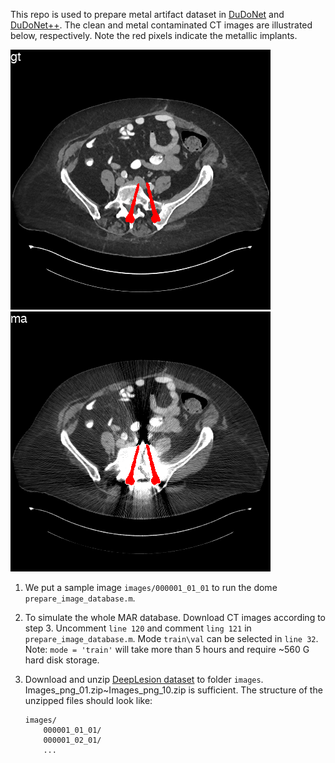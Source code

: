 This repo is used to prepare metal artifact dataset in [DuDoNet](https://openaccess.thecvf.com/content_CVPR_2019/html/Lin_DuDoNet_Dual_Domain_Network_for_CT_Metal_Artifact_Reduction_CVPR_2019_paper.html) and [DuDoNet++](https://link.springer.com/chapter/10.1007/978-3-030-59713-9_15). The clean and metal contaminated CT images are illustrated below, respectively. Note the red pixels indicate the metallic implants.

![GT_CT](gt_ct.png) 
![MA_CT](ma_ct.png) 



1. We put a sample image `images/000001_01_01` to run the dome `prepare_image_database.m`.

2. To simulate the whole MAR database. Download CT images according to step 3. Uncomment `line 120` and comment `ling 121` in `prepare_image_database.m`. Mode `train\val` can be selected in `line 32`. Note: `mode = 'train'` will take more than 5 hours and require ~560 G hard disk storage.

3.  Download and unzip [DeepLesion dataset](https://nihcc.app.box.com/v/DeepLesion) to folder `images`. Images_png_01.zip~Images_png_10.zip is sufficient. The structure of the unzipped files should look like:
    ```
    images/
        000001_01_01/
        000001_02_01/
        ...
    ```


